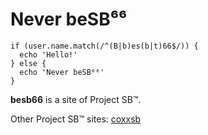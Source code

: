 # Never beSB⁶⁶

```
if (user.name.match(/^(B|b)es(b|t)66$/)) {
  echo 'Hello!'
} else {
  echo 'Never beSB⁶⁶'
}
```
**besb66** is a site of Project SB™.

Other Project SB™ sites: [coxxsb](//coxxsb.com)

<!-- cq3{welcome_to_besb66_official_website!} -->
